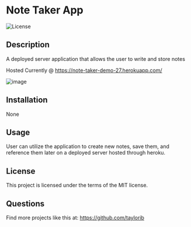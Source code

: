 # Note Taker App

![License](https://img.shields.io/badge/License-MIT-blue.svg)

## Description

A deployed server application that allows the user to write and store notes

Hosted Currently @ https://note-taker-demo-27.herokuapp.com/

![image](https://user-images.githubusercontent.com/123839303/235002047-c79849c7-c9fd-47b7-8c61-75ac063f1602.png)

## Installation

None

## Usage

User can utilize the application to create new notes, save them, and reference them later on a deployed server hosted through heroku.

## License

This project is licensed under the terms of the MIT license.

## Questions 

Find more projects like this at: https://github.com/taylorib
